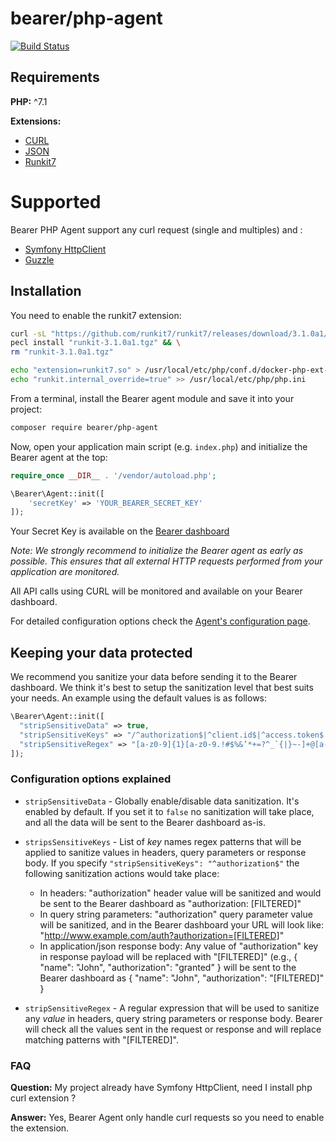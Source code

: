 # bearer/php-agent

[![Build Status](https://build.bearer.tech/api/badges/Bearer/php-agent/status.svg)](https://build.bearer.tech/Bearer/php-agent)

## Requirements

**PHP:** ^7.1

**Extensions:** 
- [CURL](https://www.php.net/manual/fr/book.curl.php)
- [JSON](https://www.php.net/book.json)
- [Runkit7](https://www.php.net/manual/fr/book.runkit7.php)


# Supported

Bearer PHP Agent support any curl request (single and multiples) and :
- [Symfony HttpClient](https://github.com/symfony/http-client)
- [Guzzle](https://github.com/guzzle/guzzle)

## Installation

You need to enable the runkit7 extension:

```bash
curl -sL "https://github.com/runkit7/runkit7/releases/download/3.1.0a1/runkit7-3.1.0a1.tgz" > "runkit-3.1.0a1.tgz" && \
pecl install "runkit-3.1.0a1.tgz" && \
rm "runkit-3.1.0a1.tgz"

echo "extension=runkit7.so" > /usr/local/etc/php/conf.d/docker-php-ext-runkit.ini
echo "runkit.internal_override=true" >> /usr/local/etc/php/php.ini
```

From a terminal, install the Bearer agent module and save it into your project:

```bash
composer require bearer/php-agent
```

Now, open your application main script (e.g. `index.php`) and initialize the Bearer agent at the top:

```php
require_once __DIR__ . '/vendor/autoload.php';

\Bearer\Agent::init([
    'secretKey' => 'YOUR_BEARER_SECRET_KEY'
]);
```

Your Secret Key is available on the [Bearer dashboard](https://app.bearer.sh/keys)

_Note: We strongly recommend to initialize the Bearer agent as early as possible. This ensures that all external HTTP requests performed from your application are monitored._

All API calls using CURL will be monitored and available on your Bearer dashboard.

For detailed configuration options check the [Agent's configuration page](https://php.docs.bearer.sh/).

## Keeping your data protected

We recommend you sanitize your data before sending it to the Bearer dashboard.
We think it's best to setup the sanitization level that best suits your needs.
An example using the default values is as follows:

```php
\Bearer\Agent::init([
  "stripSensitiveData" => true,
  "stripSensitiveKeys" => "/^authorization$|^client.id$|^access.token$|^client.secret$/i",
  "stripSensitiveRegex" => "[a-z0-9]{1}[a-z0-9.!#$%&’*+=?^_`{|}~-]+@[a-z0-9-]+(?:\\.[a-z0-9-]+)*"
]);
```

### Configuration options explained

- `stripSensitiveData` - Globally enable/disable data sanitization. It's enabled by default. If you set it to `false` no sanitization will take place, and all the data will be sent to the Bearer dashboard as-is.
- `stripsSensitiveKeys` - List of _key_ names regex patterns that will be applied to sanitize values in headers, query parameters or response body. If you specify `"stripSensitiveKeys": "^authorization$"` the following sanitization actions would take place:

  - In headers: "authorization" header value will be sanitized and would be sent to the Bearer dashboard as "authorization: [FILTERED]"
  - In query string parameters: "authorization" query parameter value will be sanitized, and in the Bearer dashboard your URL will look like: "http://www.example.com/auth?authorization=[FILTERED]"
  - In application/json response body: Any value of "authorization" key in response payload will be replaced with "[FILTERED]" (e.g., { "name": "John", "authorization": "granted" } will be sent to the Bearer dashboard as { "name": "John", "authorization": "[FILTERED]" }

- `stripSensitiveRegex` - A regular expression that will be used to sanitize any _value_ in headers, query string parameters or response body. Bearer will check all the values sent in the request or response and will replace matching patterns with "[FILTERED]".

### FAQ

**Question:** My project already have Symfony HttpClient, need I install php curl extension ?

**Answer:** Yes, Bearer Agent only handle curl requests so you need to enable the extension.
